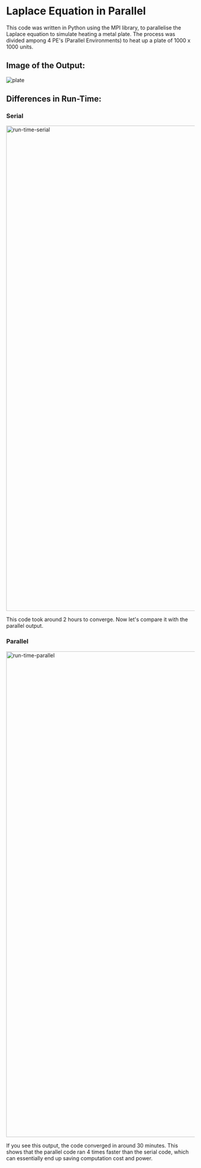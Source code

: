 # Laplace Equation in Parallel

This code was written in Python using the MPI library, to parallelise the Laplace equation to simulate heating a metal plate. The process was divided ampong 4 PE's (Parallel Environments) to heat up a plate of 1000 x 1000 units. 

## Image of the Output:
![plate](https://github.com/user-attachments/assets/dfd7b41d-f276-4cf5-a76e-ea3a3186181c)

## Differences in Run-Time:

### Serial
<img width="1295" alt="run-time-serial" src="https://github.com/user-attachments/assets/5eac9bd3-cad0-4b0c-88d3-8b29d1c6274c" />

This code took around 2 hours to converge. Now let's compare it with the parallel output.

### Parallel
<img width="1296" alt="run-time-parallel" src="https://github.com/user-attachments/assets/fa4d0f0a-cd8b-4baa-86b8-973cbfeb8d1f" />

If you see this output, the code converged in around 30 minutes. This shows that the parallel code ran 4 times faster than the serial code, which can essentially end up saving computation cost and power. 

